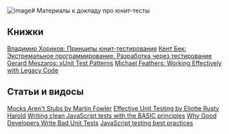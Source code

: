 ![image](https://github.com/pxjoke/unit-tests-deck/assets/951578/e467e53a-aaf8-4dc0-9e51-8928588182ee)# Материалы к докладу про юнит-тесты

## Книжки

[Владимир Хориков: Принципы юнит-тестирования](https://www.labirint.ru/books/777259/)
[Кент Бек: Экстремальное программирование. Разработка через тестирование]([https://www.labirint.ru/books/777259/](https://www.litres.ru/book/kent-bek/ekstremalnoe-programmirovanie-razrabotka-cherez-testirovanie-164068/chitat-onlayn)https://www.litres.ru/book/kent-bek/ekstremalnoe-programmirovanie-razrabotka-cherez-testirovanie-164068/chitat-onlayn/)
[Gerard Meszaros: xUnit Test Patterns](https://martinfowler.com/books/meszaros.html)
[Michael Feathers: Working Effectively with Legacy Code](https://www.amazon.com/Working-Effectively-Legacy-Michael-Feathers/dp/0131177052)

## Статьи и видосы

[Mocks Aren't Stubs by Martin Fowler](https://martinfowler.com/articles/mocksArentStubs.html)
[Effective Unit Testing by Eliotte Rusty Harold](https://www.youtube.com/watch?v=fr1E9aVnBxw)
[Writing clean JavaScript tests with the BASIC principles](https://yonigoldberg.medium.com/fighting-javascript-tests-complexity-with-the-basic-principles-87b7622eac9a)
[Why Good Developers Write Bad Unit Tests](https://mtlynch.io/good-developers-bad-tests/)
[JavaScript testing best practices](https://github.com/goldbergyoni/javascript-testing-best-practices)

